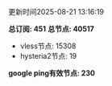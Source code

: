 更新时间2025-08-21 13:16:19

**总订阅: 451**
**总节点: 40517**
- vless节点: 15308
- hysteria2节点: 19

**google ping有效节点: 230**
